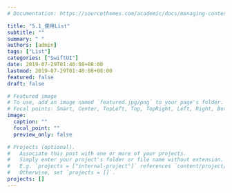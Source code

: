 ```yaml
---
# Documentation: https://sourcethemes.com/academic/docs/managing-content/

title: "5.1_使用List"
subtitle: ""
summary: " "
authors: [admin]
tags: ["List"]
categories: ["SwiftUI"]
date: 2019-07-29T01:40:08+08:00
lastmod: 2019-07-29T01:40:08+08:00
featured: false
draft: false

# Featured image
# To use, add an image named `featured.jpg/png` to your page's folder.
# Focal points: Smart, Center, TopLeft, Top, TopRight, Left, Right, BottomLeft, Bottom, BottomRight.
image:
  caption: ""
  focal_point: ""
  preview_only: false

# Projects (optional).
#   Associate this post with one or more of your projects.
#   Simply enter your project's folder or file name without extension.
#   E.g. `projects = ["internal-project"]` references `content/project/deep-learning/index.md`.
#   Otherwise, set `projects = []`.
projects: []
---
```

<!-- more -->